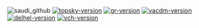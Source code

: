 ![saudi_github](https://media.discordapp.net/attachments/880572997063307314/1320733545865412628/sectorfilegithub.png?ex=676aac77&is=67695af7&hm=b1bbda7d87b73c502a7eaf432c4364f6d7c90064bbbad6ee0909786439a5042c&=&format=webp&quality=lossless&width=1351&height=760)
[![topsky-version](https://img.shields.io/badge/TopSky-2.5.15b-blue.svg)](https://forum.vatsim-scandinavia.org/d/80-topsky-plugin-25-beta-15)
[![gr-version](https://img.shields.io/badge/Ground%20Radar-1.5-blue.svg)](https://vats.im/GRplugin)
[![vacdm-version](https://img.shields.io/badge/vACDM-1.3.2-blue.svg)](https://github.com/vACDM)
[![delhel-version](https://img.shields.io/badge/DelHel-0.2.0-blue.svg)](https://github.com/MorpheusXAUT/DelHel)
[![vch-version](https://img.shields.io/badge/Virtual%20Controller%20Helper-0.8.4-blue.svg)](https://github.com/DrFreas/VCH)
